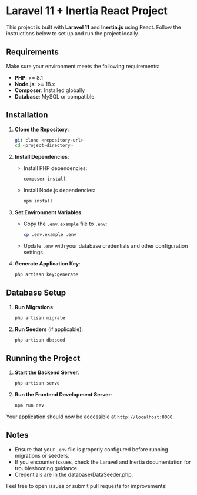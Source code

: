 # Laravel 11 + Inertia React Project

This project is built with **Laravel 11** and **Inertia.js** using React. Follow the instructions below to set up and run the project locally.

## Requirements

Make sure your environment meets the following requirements:

- **PHP**: >= 8.1
- **Node.js**: >= 18.x
- **Composer**: Installed globally
- **Database**: MySQL or compatible

## Installation

1. **Clone the Repository**:
   ```bash
   git clone <repository-url>
   cd <project-directory>
   ```

2. **Install Dependencies**:
   - Install PHP dependencies:
     ```bash
     composer install
     ```
   - Install Node.js dependencies:
     ```bash
     npm install
     ```

3. **Set Environment Variables**:
   - Copy the `.env.example` file to `.env`:
     ```bash
     cp .env.example .env
     ```
   - Update `.env` with your database credentials and other configuration settings.

4. **Generate Application Key**:
   ```bash
   php artisan key:generate
   ```

## Database Setup

1. **Run Migrations**:
   ```bash
   php artisan migrate
   ```

2. **Run Seeders** (if applicable):
   ```bash
   php artisan db:seed
   ```

## Running the Project

1. **Start the Backend Server**:
   ```bash
   php artisan serve
   ```

2. **Run the Frontend Development Server**:
   ```bash
   npm run dev
   ```

Your application should now be accessible at `http://localhost:8000`.

## Notes

- Ensure that your `.env` file is properly configured before running migrations or seeders.
- If you encounter issues, check the Laravel and Inertia documentation for troubleshooting guidance.
- Credentials are in the database/DataSeeder.php.

Feel free to open issues or submit pull requests for improvements!
